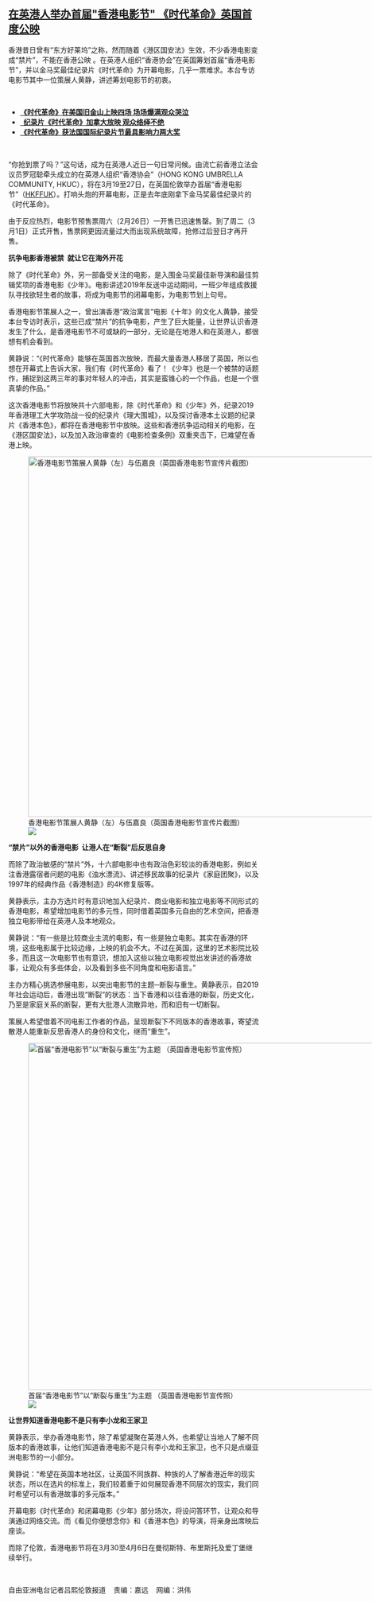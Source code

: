 <!--1646250188000-->
[在英港人举办首届"香港电影节"  《时代革命》英国首度公映](https://www.rfa.org/mandarin/yataibaodao/gangtai/al2-03022022134013.html)
------

<p>香港昔日曾有“东方好莱坞”之称，然而随着《港区国安法》生效，不少香港电影变成“禁片”，不能在香港公映 。在英港人组织“香港协会”在英国筹划首届“香港电影节”，并以金马奖最佳纪录片《时代革命》为开幕电影，几乎一票难求。本台专访电影节其中一位策展人黄静，讲述筹划电影节的初衷。</p><p><br/></p><ul><li><a href="https://www.rfa.org/mandarin/Xinwen/sc-12272021174736.html"><strong>《时代革命》在美国旧金山上映四场 场场爆满观众哭泣</strong></a></li><li><strong><a href="https://www.rfa.org/mandarin/yataibaodao/gangtai/lf2-02092022133118.html">  纪录片《时代革命》加拿大放映 观众络绎不绝</a></strong></li><li><strong><a href="https://www.rfa.org/mandarin/Xinwen/2-01242022104246.html">《时代革命》获法国国际纪录片节最具影响力两大奖</a></strong></li></ul><p><br/></p><p>“你抢到票了吗？”这句话，成为在英港人近日一句日常问候。由流亡前香港立法会议员罗冠聪牵头成立的在英港人组织“香港协会”（HONG KONG UMBRELLA COMMUNITY, HKUC），将在3月19至27日，在英国伦敦举办首届“香港电影节”（<a href="https://www.hkff.uk/">HKFFUK</a>）。打响头炮的开幕电影，正是去年底刚拿下金马奖最佳纪录片的《时代革命》。</p><p>由于反应热烈，电影节预售票周六（2月26日）一开售已迅速售罄。到了周二（3月1日）正式开售，售票网更因流量过大而出现系统故障，抢修过后翌日才再开售。</p><p><strong>抗争电影香港被禁</strong><strong>  </strong><strong>就让它在海外开花</strong></p><p>除了《时代革命》外，另一部备受关注的电影，是入围金马奖最佳新导演和最佳剪辑奖项的香港电影《少年》。电影讲述2019年反送中运动期间，一班少年组成救援队寻找欲轻生者的故事，将成为电影节的闭幕电影，为电影节划上句号。</p><p>香港电影节策展人之一，曾出演香港“政治寓言”电影《十年》的文化人黄静，接受本台专访时表示，这些已成“禁片”的抗争电影，产生了巨大能量，让世界认识香港发生了什么，是香港电影节不可或缺的一部分，无论是在地港人和在英港人，都很想有机会看到。</p><p>黄静说：“《时代革命》能够在英国首次放映，而最大量香港人移居了英国，所以也想在开幕式上告诉大家，我们有《时代革命》看了！《少年》也是一个被禁的话题作，捕捉到这两三年的事对年轻人的冲击，其实是蛮锥心的一个作品，也是一个很真挚的作品。”</p><p>这次香港电影节将放映共十六部电影，除《时代革命》和《少年》外，纪录2019年香港理工大学攻防战一役的纪录片《理大围城》，以及探讨香港本土议题的纪录片《香港本色》，都将在香港电影节中放映。这些和香港抗争运动相关的电影，在《港区国安法》，以及加入政治审查的《电影检查条例》双重夹击下，已难望在香港上映。</p><p><figure class="image-richtext image-inline captioned" style="width:1280px;"><img alt="香港电影节策展人黄静（左）与伍嘉良（英国香港电影节宣传片截图）" height="725" src="https://www.rfa.org/mandarin/yataibaodao/gangtai/al2-03022022134013.html/m0302al-2.png/@@images/c9ddf017-8c06-4d57-9372-3302e048b845.png" title="M0302AL-2.png" width="1280"/><figcaption class="image-caption">香港电影节策展人黄静（左）与伍嘉良（英国香港电影节宣传片截图）</figcaption><small></small><div id="zoomattribute"><a data-caption="香港电影节策展人黄静（左）与伍嘉良（英国香港电影节宣传片截图）" data-fancybox="" href="https://www.rfa.org/mandarin/yataibaodao/gangtai/al2-03022022134013.html/m0302al-2.png" id="single_image" title="香港电影节策展人黄静（左）与伍嘉良（英国香港电影节宣传片截图）"><img src="/++plone++rfa-resources/img/icon-zoom.png"/></a></div></figure></p><p><strong>“</strong><strong>禁片</strong><strong>”</strong><strong>以外的香港电影</strong><strong>  </strong><strong>让港人在</strong><strong>“</strong><strong>断裂</strong><strong>”</strong><strong>后反思自身</strong></p><p>而除了政治敏感的“禁片”外，十六部电影中也有政治色彩较淡的香港电影，例如关注香港露宿者问题的电影《浊水漂流》、讲述移民故事的纪录片《家庭团聚》，以及1997年的经典作品《香港制造》的4K修复版等。</p><p>黄静表示，主办方选片时有意识地加入纪录片、商业电影和独立电影等不同形式的香港电影，希望增加电影节的多元性，同时借着英国多元自由的艺术空间，把香港独立电影带给在英港人及本地观众。</p><p>黄静说：“有一些是比较商业主流的电影，有一些是独立电影。其实在香港的环境，这些电影属于比较边缘，上映的机会不大。不过在英国，这里的艺术影院比较多，而且这一次电影节也有意识，想加入这些以独立电影视觉出发讲述的香港故事，让观众有多些体会，以及看到多些不同角度和电影语言。”</p><p>主办方精心挑选参展电影，以突出电影节的主题─断裂与重生。黄静表示，自2019年社会运动后，香港出现“断裂”的状态：当下香港和以往香港的断裂，历史文化，乃至是家庭关系的断裂，更有大批港人流散异地，而和旧有一切断裂。</p><p>策展人希望借着不同电影工作者的作品，呈现断裂下不同版本的香港故事，寄望流散港人能重新反思香港人的身份和文化，继而“重生”。</p><p><figure class="image-richtext image-inline captioned" style="width:1280px;"><img alt="首届“香港电影节”以“断裂与重生”为主题 （英国香港电影节宣传照）" height="698" src="https://www.rfa.org/mandarin/yataibaodao/gangtai/al2-03022022134013.html/m0302al-1.jpg/@@images/f573c5b2-086e-4dd0-a43f-595218c2bea7.jpeg" title="M0302AL-1.jpg" width="1280"/><figcaption class="image-caption">首届“香港电影节”以“断裂与重生”为主题 （英国香港电影节宣传照）</figcaption><small></small><div id="zoomattribute"><a data-caption="首届“香港电影节”以“断裂与重生”为主题 （英国香港电影节宣传照）" data-fancybox="" href="https://www.rfa.org/mandarin/yataibaodao/gangtai/al2-03022022134013.html/m0302al-1.jpg" id="single_image" title="首届“香港电影节”以“断裂与重生”为主题 （英国香港电影节宣传照）"><img src="/++plone++rfa-resources/img/icon-zoom.png"/></a></div></figure></p><p><strong>让世界知道香港电影不是只有李小龙和王家卫</strong></p><p>黄静表示，举办香港电影节，除了希望凝聚在英港人外，也希望让当地人了解不同版本的香港故事，让他们知道香港电影不是只有李小龙和王家卫，也不只是点缀亚洲电影节的一小部分。</p><p>黄静说：“希望在英国本地社区，让英国不同族群、种族的人了解香港近年的现实状态，所以在选片的标准上，我们较着重于如何展现香港不同层次的现实，我们同时希望可以有香港故事的多元版本。”</p><p>开幕电影《时代革命》和闭幕电影《少年》部分场次，将设问答环节，让观众和导演通过网络交流。而《看见你便想念你》和《香港本色》的导演，将亲身出席映后座谈。</p><p>而除了伦敦，香港电影节将在3月30至4月6日在曼彻斯特、布里斯托及爱丁堡继续举行。</p><p><br/></p><p>自由亚洲电台记者吕熙伦敦报道    责编：嘉远    网编：洪伟</p>
